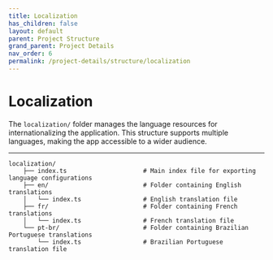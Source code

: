 ```yaml
---
title: Localization
has_children: false
layout: default
parent: Project Structure
grand_parent: Project Details
nav_order: 6
permalink: /project-details/structure/localization
---
```


# Localization

The `localization/` folder manages the language resources for internationalizing the application. This structure supports multiple languages, making the app accessible to a wider audience.

---

```plaintext
localization/
    ├── index.ts                     # Main index file for exporting language configurations
    ├── en/                          # Folder containing English translations
    │   └── index.ts                 # English translation file
    ├── fr/                          # Folder containing French translations
    │   └── index.ts                 # French translation file
    └── pt-br/                       # Folder containing Brazilian Portuguese translations
        └── index.ts                 # Brazilian Portuguese translation file
```
